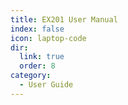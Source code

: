 ```yaml
---
title: EX201 User Manual
index: false
icon: laptop-code
dir:
  link: true
  order: 8
category:
  - User Guide
---
```


<Catalog />
